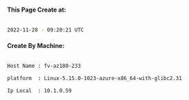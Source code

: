 
   
#### This Page Create at:

```bash

2022-11-28 - 09:20:21 UTC

```

#### Create By Machine:

```bash

Host Name : fv-az180-233

platform  : Linux-5.15.0-1023-azure-x86_64-with-glibc2.31

Ip Local  : 10.1.0.59

```

